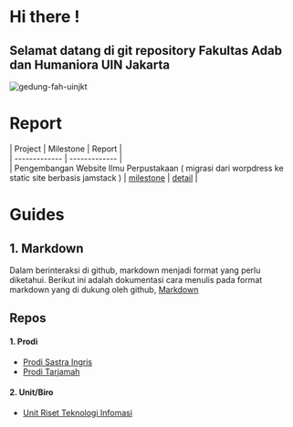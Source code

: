 # Hi there !
## Selamat datang di git repository Fakultas Adab dan Humaniora UIN Jakarta

![gedung-fah-uinjkt](https://github.com/uin-ipi/.github/assets/24369262/d6b8eba8-e5be-4bda-a4cd-481bf7dcbd6d)

# Report
| Project  | Milestone | Report |  
| ------------- | ------------- |  
|  Pengembangan Website Ilmu Perpustakaan ( migrasi dari worpdress ke static site berbasis jamstack )  | [milestone](https://github.com/uin-ipi/uin-ipi.github.io/milestones)  | [detail](https://github.com/orgs/uin-ipi/projects/6) |



# Guides
## 1. Markdown   
Dalam berinteraksi di github, markdown menjadi format yang perlu diketahui. Berikut ini adalah dokumentasi cara menulis pada format markdown yang di dukung oleh github,
[Markdown](https://docs.github.com/github/writing-on-github/getting-started-with-writing-and-formatting-on-github/basic-writing-and-formatting-syntax)


## Repos
#### 1. Prodi
- [Prodi Sastra Ingris](https://github.com/uin-si)
- [Prodi Tarjamah](https://github.com/uin-tar)

#### 2. Unit/Biro
- [Unit Riset Teknologi Infomasi](https://github.com/fah-unit)
